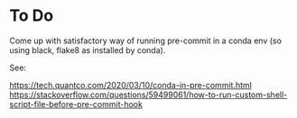 # To Do

Come up with satisfactory way of running pre-commit in a conda env (so using black, flake8 as installed by conda).

See:

https://tech.quantco.com/2020/03/10/conda-in-pre-commit.html
https://stackoverflow.com/questions/59499061/how-to-run-custom-shell-script-file-before-pre-commit-hook